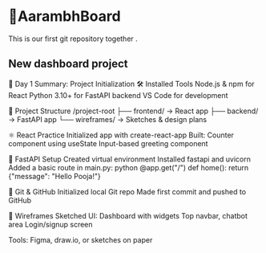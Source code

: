 # 🚀AarambhBoard 

This is our first git repository together .

## New dashboard project 

🌟 Day 1 Summary: Project Initialization
🛠 Installed Tools
Node.js & npm for React
Python 3.10+ for FastAPI backend
VS Code for development

📁 Project Structure
/project-root
├── frontend/   → React app
├── backend/    → FastAPI app
└── wireframes/ → Sketches & design plans

⚛️ React Practice
Initialized app with create-react-app Built:
Counter component using useState
Input-based greeting component

🚀 FastAPI Setup
Created virtual environment
Installed fastapi and uvicorn
Added a basic route in main.py:
python
@app.get("/")
def home():
    return {"message": "Hello Pooja!"}

🔗 Git & GitHub
Initialized local Git repo
Made first commit and pushed to GitHub

🎨 Wireframes
Sketched UI:
Dashboard with widgets
Top navbar, chatbot area
Login/signup screen

Tools: Figma, draw.io, or sketches on paper

